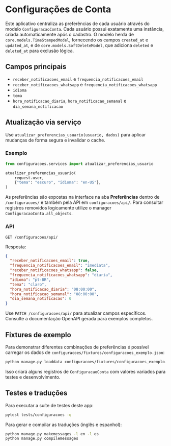 # Configurações de Conta

Este aplicativo centraliza as preferências de cada usuário através do modelo
`ConfiguracaoConta`. Cada usuário possui exatamente uma instância, criada
automaticamente após o cadastro. O modelo herda de
`core.models.TimeStampedModel`, fornecendo os campos `created_at` e
`updated_at`, e de `core.models.SoftDeleteModel`, que adiciona `deleted` e
`deleted_at` para exclusão lógica.

## Campos principais

- `receber_notificacoes_email` e `frequencia_notificacoes_email`
- `receber_notificacoes_whatsapp` e `frequencia_notificacoes_whatsapp`
- `idioma`
- `tema`
- `hora_notificacao_diaria`, `hora_notificacao_semanal` e `dia_semana_notificacao`

## Atualização via serviço

Use `atualizar_preferencias_usuario(usuario, dados)` para aplicar mudanças de
forma segura e invalidar o cache.

### Exemplo

```python
from configuracoes.services import atualizar_preferencias_usuario

atualizar_preferencias_usuario(
    request.user,
    {"tema": "escuro", "idioma": "en-US"},
)
```

As preferências são expostas na interface na aba **Preferências** dentro de
`/configuracoes/` e também pela API em `configuracoes/api/`.
Para consultar registros removidos logicamente utilize o manager
`ConfiguracaoConta.all_objects`.

### API

```
GET /configuracoes/api/
```

Resposta:

```json
{
  "receber_notificacoes_email": true,
  "frequencia_notificacoes_email": "imediata",
  "receber_notificacoes_whatsapp": false,
  "frequencia_notificacoes_whatsapp": "diaria",
  "idioma": "pt-BR",
  "tema": "claro",
  "hora_notificacao_diaria": "08:00:00",
  "hora_notificacao_semanal": "08:00:00",
  "dia_semana_notificacao": 0
}
```

Use `PATCH /configuracoes/api/` para atualizar campos específicos. Consulte a
documentação OpenAPI gerada para exemplos completos.

## Fixtures de exemplo

Para demonstrar diferentes combinações de preferências é possível carregar os
dados de `configuracoes/fixtures/configuracoes_exemplo.json`:

```bash
python manage.py loaddata configuracoes/fixtures/configuracoes_exemplo.json
```

Isso criará alguns registros de `ConfiguracaoConta` com valores variados para
testes e desenvolvimento.

## Testes e traduções

Para executar a suíte de testes deste app:

```bash
pytest tests/configuracoes -q
```

Para gerar e compilar as traduções (inglês e espanhol):

```bash
python manage.py makemessages -l en -l es
python manage.py compilemessages
```
